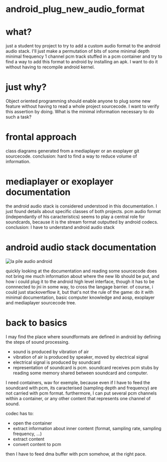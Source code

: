 # android_plug_new_audio_format
#  what? 
just a student toy project to try to add a custom audio format to the android audio stack.
I'll just make a permutation of bits of some minimal depth minimal frequency 1 channel pcm
track stuffed in a pcm container and try to find a way to add this format to android by installing an apk.
I want to do it without having to recompile android kernel.
#  just why? 
Object oriented programming should enable anyone to plug some new feature without having to read a whole project sourcecode.
I want to verify this assertion by doing.
What is the minimal information necessary to do such a task?

# frontal approach 
class diagrams generated from a mediaplayer or an exoplayer git sourcecode.
conclusion:  hard to find a way to reduce volume of information.

# mediaplayer or exoplayer documentation
the android audio stack is considered understood in this documentation.
I just found details about specific classes of both projects. 
pcm audio format (independantly of his caracteristics) seems to play a central role
for soundcards, because it is the stream format outputted by android codecs. 
conclusion: I have to understand android audio stack

# android audio stack documentation 
![la pile audio android](https://source.android.com/devices/audio/images/ape_fwk_audio.png) 

quickly looking at the documentation and reading some sourcecode does not bring me much information
about where the new lib should be put, and how i could plug it to the android high level interface, 
though it has to be connnected to jni in some way, to cross the langage barrier.
of course, i could just stackoverflow it, but that's not the rule of the game:
do it with minimal documentation, basic computer knowledge and aosp, exoplayer and mediaplayer sourcecode tree. 


# back to basics
I may find the place where soundformats are defined in android by defining the steps of sound processing.
- sound is produced by vibration of air
- vibration of air is produced by speaker, moved by electrical signal
- electrical signal is produced by soundcard
- representation of soundcard is pcm. soundcard receives pcm stubs by reading some memory shared between soundcard and computer.

I need containers, wav for exemple, because
even if I  have to feed the soundcard with pcm, 
its caracterised (sampling depth and frequency) 
are not carried with pcm format.
furthermore, I can put several pcm channels within a container, or 
any other content that represents one channel of sound.

codec has to:
- open the container
- extract information about inner content (format, sampling rate, sampling frequency, ...)
- extract content
- convert content to pcm

then I have to feed dma buffer with pcm somehow, at the right pace. 
